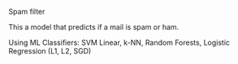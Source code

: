 
Spam filter

This a model that predicts if a mail is spam or ham.

Using ML Classifiers:
SVM Linear,
k-NN,
Random Forests,
Logistic Regression (L1, L2, SGD)
